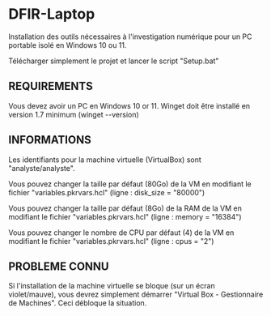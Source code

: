 # DFIR-Laptop
Installation des outils nécessaires à l'investigation numérique pour un PC portable isolé en Windows 10 ou 11.

Télécharger simplement le projet et lancer le script "Setup.bat"

REQUIREMENTS
------------
Vous devez avoir un PC en Windows 10 or 11. Winget doit être installé en version 1.7 minimum (winget --version)

INFORMATIONS
------------
Les identifiants pour la machine virtuelle (VirtualBox) sont "analyste/analyste".

Vous pouvez changer la taille par défaut (80Go) de la VM en modifiant le fichier "variables.pkrvars.hcl" (ligne : disk_size = "80000")

Vous pouvez changer la taille par défaut (8Go) de la RAM de la VM en modifiant le fichier "variables.pkrvars.hcl" (ligne : memory = "16384")

Vous pouvez changer le nombre de CPU par défaut (4) de la VM en modifiant le fichier "variables.pkrvars.hcl" (ligne : cpus = "2")

PROBLEME CONNU
--------------
Si l'installation de la machine virtuelle se bloque (sur un écran violet/mauve), vous devrez simplement démarrer "Virtual Box - Gestionnaire de Machines". Ceci débloque la situation.
